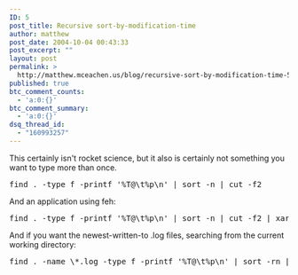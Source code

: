 ```yaml
---
ID: 5
post_title: Recursive sort-by-modification-time
author: matthew
post_date: 2004-10-04 00:43:33
post_excerpt: ""
layout: post
permalink: >
  http://matthew.mceachen.us/blog/recursive-sort-by-modification-time-5.html
published: true
btc_comment_counts:
  - 'a:0:{}'
btc_comment_summary:
  - 'a:0:{}'
dsq_thread_id:
  - "160993257"
---
```

This certainly isn't rocket science, but it also is certainly not something you want to type more than once.

<pre>find . -type f -printf '%T@\t%p\n' | sort -n | cut -f2</pre>

And an application using feh:

<pre>find . -type f -printf '%T@\t%p\n' | sort -n | cut -f2 | xargs feh -F</pre>

And if you want the newest-written-to .log files, searching from the current working directory:

<pre>find . -name \*.log -type f -printf '%T@\t%p\n' | sort -rn | cut -f2 | head -30 | xargs -n 1 ls -lh</pre>